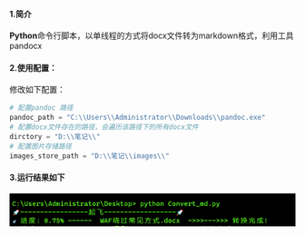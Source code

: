 #### 1.简介

**Python**命令行脚本，以单线程的方式将docx文件转为markdown格式，利用工具pandocx



#### 2.使用配置：

修改如下配置：

```python
# 配置pandoc 路径
pandoc_path = "C:\\Users\\Administrator\\Downloads\\pandoc.exe"
# 配置docx文件存在的路径，会遍历该路径下的所有docx文件
dirctory = "D:\\笔记\\"
# 配置图片存储路径
images_store_path = "D:\\笔记\\images\\"
```

#### 3.运行结果如下

![](./1.png)

